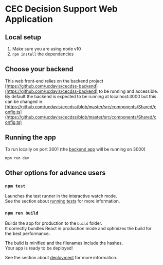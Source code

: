 # CEC Decision Support Web Application

## Local setup

1. Make sure you are using node v10
1. `npm install` the dependencies

## Choose your backend

This web front-end relies on the backend project [https://github.com/ucdavis/cecdss-backend](https://github.com/ucdavis/cecdss-backend) to be running and accessible.  By default the backend is expected to be running at localhost:3000 but this can be changed in [https://github.com/ucdavis/cecdss/blob/master/src/components/Shared/config.ts](https://github.com/ucdavis/cecdss/blob/master/src/components/Shared/config.ts)

## Running the app

To run locally on port 3001 (the [backend app](https://github.com/ucdavis/cecdss-backend) will be running on 3000)

`npm run dev`

## Other options for advance users

### `npm test`

Launches the test runner in the interactive watch mode.<br>
See the section about [running tests](https://facebook.github.io/create-react-app/docs/running-tests) for more information.

### `npm run build`

Builds the app for production to the `build` folder.<br>
It correctly bundles React in production mode and optimizes the build for the best performance.

The build is minified and the filenames include the hashes.<br>
Your app is ready to be deployed!

See the section about [deployment](https://facebook.github.io/create-react-app/docs/deployment) for more information.
